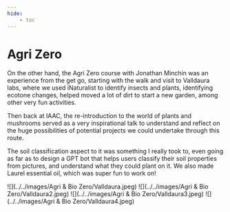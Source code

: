 ```yaml
---
hide:
    - toc
---
```



# Agri Zero

On the other hand, the Agri Zero course with Jonathan Minchin was an experience from the get go, starting with the walk and visit to Valldaura labs, where we used iNaturalist to identify insects and plants, identifying ecotone changes, helped moved a lot of dirt to start a new garden, among other very fun activities.

Then back at IAAC, the re-introduction to the world of plants and mushrooms served as a very inspirational talk to understand and reflect on the huge possibilities of potential projects we could undertake through this route.

The soil classification aspect to it was something I really took to, even going as far as to design a GPT bot that helps users classify their soil properties from pictures, and understand what they could plant on it. 
We also made Laurel essential oil, which was super fun to work on!



![](../../images/Agri & Bio Zero/Valldaura.jpeg)
![](../../images/Agri & Bio Zero/Valldaura2.jpeg)
![](../../images/Agri & Bio Zero/Valldaura3.jpeg)
![](../../images/Agri & Bio Zero/Valldaura4.jpeg)

